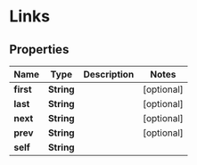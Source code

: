 
# Links

## Properties
Name | Type | Description | Notes
------------ | ------------- | ------------- | -------------
**first** | **String** |  |  [optional]
**last** | **String** |  |  [optional]
**next** | **String** |  |  [optional]
**prev** | **String** |  |  [optional]
**self** | **String** |  | 




